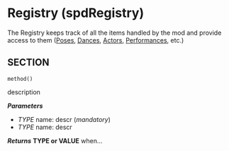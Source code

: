 # Registry (spdRegistry)
The Registry keeps track of all the items handled by the mod and provide access to them ([Poses](spdPose.md), [Dances](spdDance.md), [Actors](spdActor.md), [Performances](spdPerformance.md), etc.)


## SECTION
```
method()
```
description

**_Parameters_**
* _TYPE_ name: descr (_mandatory_)
* _TYPE_ name: descr

**_Returns_**
**TYPE or VALUE** when...




